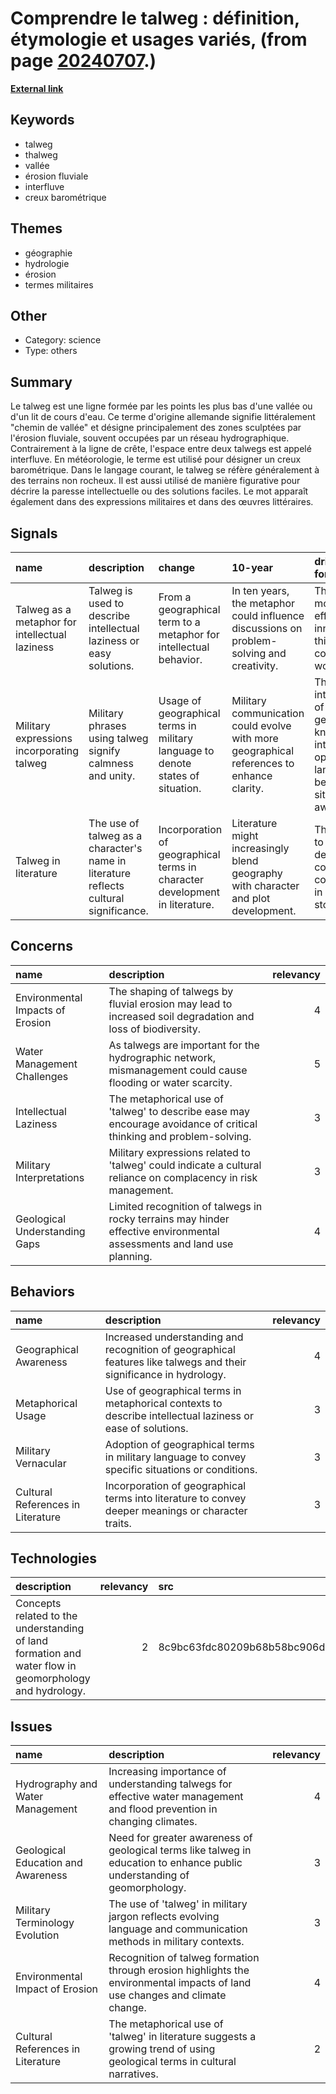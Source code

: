 # __Comprendre le talweg : définition, étymologie et usages variés__, (from page [20240707](https://kghosh.substack.com/p/20240707).)

__[External link](https://fr.wikipedia.org/wiki/Talweg)__



## Keywords

* talweg
* thalweg
* vallée
* érosion fluviale
* interfluve
* creux barométrique

## Themes

* géographie
* hydrologie
* érosion
* termes militaires

## Other

* Category: science
* Type: others

## Summary

Le talweg est une ligne formée par les points les plus bas d'une vallée ou d'un lit de cours d'eau. Ce terme d'origine allemande signifie littéralement "chemin de vallée" et désigne principalement des zones sculptées par l'érosion fluviale, souvent occupées par un réseau hydrographique. Contrairement à la ligne de crête, l'espace entre deux talwegs est appelé interfluve. En météorologie, le terme est utilisé pour désigner un creux barométrique. Dans le langage courant, le talweg se réfère généralement à des terrains non rocheux. Il est aussi utilisé de manière figurative pour décrire la paresse intellectuelle ou des solutions faciles. Le mot apparaît également dans des expressions militaires et dans des œuvres littéraires.

## Signals

| name                                           | description                                                                           | change                                                                          | 10-year                                                                                   | driving-force                                                                                         |   relevancy |
|:-----------------------------------------------|:--------------------------------------------------------------------------------------|:--------------------------------------------------------------------------------|:------------------------------------------------------------------------------------------|:------------------------------------------------------------------------------------------------------|------------:|
| Talweg as a metaphor for intellectual laziness | Talweg is used to describe intellectual laziness or easy solutions.                   | From a geographical term to a metaphor for intellectual behavior.               | In ten years, the metaphor could influence discussions on problem-solving and creativity. | The need for more efficient and innovative thinking in a complex world.                               |           3 |
| Military expressions incorporating talweg      | Military phrases using talweg signify calmness and unity.                             | Usage of geographical terms in military language to denote states of situation. | Military communication could evolve with more geographical references to enhance clarity. | The integration of geographical knowledge into operational language for better situational awareness. |           2 |
| Talweg in literature                           | The use of talweg as a character's name in literature reflects cultural significance. | Incorporation of geographical terms in character development in literature.     | Literature might increasingly blend geography with character and plot development.        | The desire to create deeper contextual connections in storytelling.                                   |           4 |

## Concerns

| name                             | description                                                                                                            |   relevancy |
|:---------------------------------|:-----------------------------------------------------------------------------------------------------------------------|------------:|
| Environmental Impacts of Erosion | The shaping of talwegs by fluvial erosion may lead to increased soil degradation and loss of biodiversity.             |           4 |
| Water Management Challenges      | As talwegs are important for the hydrographic network, mismanagement could cause flooding or water scarcity.           |           5 |
| Intellectual Laziness            | The metaphorical use of 'talweg' to describe ease may encourage avoidance of critical thinking and problem-solving.    |           3 |
| Military Interpretations         | Military expressions related to 'talweg' could indicate a cultural reliance on complacency in risk management.         |           3 |
| Geological Understanding Gaps    | Limited recognition of talwegs in rocky terrains may hinder effective environmental assessments and land use planning. |           4 |

## Behaviors

| name                              | description                                                                                                        |   relevancy |
|:----------------------------------|:-------------------------------------------------------------------------------------------------------------------|------------:|
| Geographical Awareness            | Increased understanding and recognition of geographical features like talwegs and their significance in hydrology. |           4 |
| Metaphorical Usage                | Use of geographical terms in metaphorical contexts to describe intellectual laziness or ease of solutions.         |           3 |
| Military Vernacular               | Adoption of geographical terms in military language to convey specific situations or conditions.                   |           3 |
| Cultural References in Literature | Incorporation of geographical terms into literature to convey deeper meanings or character traits.                 |           3 |

## Technologies

| description                                                                                            |   relevancy | src                              |
|:-------------------------------------------------------------------------------------------------------|------------:|:---------------------------------|
| Concepts related to the understanding of land formation and water flow in geomorphology and hydrology. |           2 | 8c9bc63fdc80209b68b58bc906d88c73 |

## Issues

| name                               | description                                                                                                                  |   relevancy |
|:-----------------------------------|:-----------------------------------------------------------------------------------------------------------------------------|------------:|
| Hydrography and Water Management   | Increasing importance of understanding talwegs for effective water management and flood prevention in changing climates.     |           4 |
| Geological Education and Awareness | Need for greater awareness of geological terms like talweg in education to enhance public understanding of geomorphology.    |           3 |
| Military Terminology Evolution     | The use of 'talweg' in military jargon reflects evolving language and communication methods in military contexts.            |           3 |
| Environmental Impact of Erosion    | Recognition of talweg formation through erosion highlights the environmental impacts of land use changes and climate change. |           4 |
| Cultural References in Literature  | The metaphorical use of 'talweg' in literature suggests a growing trend of using geological terms in cultural narratives.    |           2 |